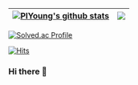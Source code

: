 | <a href="https://github.com/anuraghazra/github-readme-stats"><img align="center" src="https://github-readme-stats.vercel.app/api?username=PIYoung&theme=apprentice&show_icons=true&hide=issues&include_all_commits=true" alt="PIYoung's github stats" /></a> | <a href="https://github.com/anuraghazra/github-readme-stats"><img align="center" src="https://github-readme-stats.vercel.app/api/top-langs/?username=PIYoung&layout=compact&theme=apprentice" /></a> |
| ------------- | ------------- |
 
[![Solved.ac Profile](http://mazassumnida.wtf/api/v2/generate_badge?boj=dlsdudg15)](https://solved.ac/dlsdudg15)

[![Hits](https://hits.seeyoufarm.com/api/count/incr/badge.svg?url=https%3A%2F%2Fgithub.com%2FPIYoung&count_bg=%2379C83D&title_bg=%23555555&icon=&icon_color=%23E7E7E7&title=hits&edge_flat=false)](https://hits.seeyoufarm.com)

### Hi there 👋

<!--
**PIYoung/PIYoung** is a ✨ _special_ ✨ repository because its `README.md` (this file) appears on your GitHub profile.

Here are some ideas to get you started:

- 🔭 I’m currently working on ...
- 🌱 I’m currently learning ...
- 👯 I’m looking to collaborate on ...
- 🤔 I’m looking for help with ...
- 💬 Ask me about ...
- 📫 How to reach me: ...
- 😄 Pronouns: ...
- ⚡ Fun fact: ...
-->
